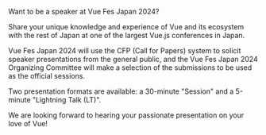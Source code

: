 Want to be a speaker at Vue Fes Japan 2024?

Share your unique knowledge and experience of Vue and its ecosystem with the rest of Japan at one of the largest Vue.js conferences in Japan.

Vue Fes Japan 2024 will use the CFP (Call for Papers) system to solicit speaker presentations from the general public, and the Vue Fes Japan 2024 Organizing Committee will make a selection of the submissions to be used as the official sessions.

Two presentation formats are available: a 30-minute "Session" and a 5-minute "Lightning Talk (LT)".

We are looking forward to hearing your passionate presentation on your love of Vue!
